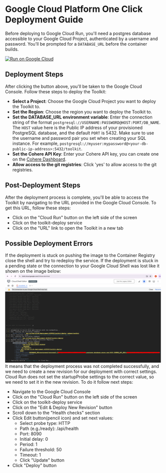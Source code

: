 # Google Cloud Platform One Click Deployment Guide

Before deploying to Google Cloud Run, you'll need a postgres database accessible to your Google Cloud Project, authenticated by a username and password. You'll be prompted for a `DATABASE_URL` before the container builds.

[![Run on Google Cloud](https://deploy.cloud.run/button.svg)](https://deploy.cloud.run)

## Deployment Steps
After clicking the button above, you'll be taken to the Google Cloud Console. Follow these steps to deploy the Toolkit:
- **Select a Project**: Choose the Google Cloud Project you want to deploy the Toolkit to.
- **Set the Region**: Choose the region you want to deploy the Toolkit to.
- **Set the DATABASE_URL environment variable**: Enter the connection string of the format `postgresql://USERNAME:PASSWORD@HOST:PORT/DB_NAME`. The `HOST` value here is the Public IP address of your provisioned PostgreSQL database, and the default `PORT` is 5432. Make sure to use the username and password pair you set when creating your SQL instance. For example, `postgresql://myuser:mypassword@<your-db-public-ip-address>:5432/toolkit`.
- **Set the Cohere API Key**: Enter your Cohere API key, you can create one on the [Cohere Dashboard](https://dashboard.cohere.com).
- **Allow access to the git registries**: Click 'yes' to allow access to the git registries.

## Post-Deployment Steps
After the deployment process is complete, you'll be able to access the Toolkit by navigating to the URL provided in the Google Cloud Console.
To get this URL, follow these steps:
- Click on the "Cloud Run" button on the left side of the screen
- Click on the toolkit-deploy service
- Click on the "URL" link to open the Toolkit in a new tab

## Possible Deployment Errors
If the deployment is stuck on pushing the image to the Container Registry close the shell and try to redeploy the service.
If the deployment is stuck in a pending state or the connection to your Google Cloud Shell was lost like it shown on the image below:
![](/docs/assets/cloud_shell_stuck.png)
It means that the deployment process was not completed successfully, and we need to create a new revision for our deployment with correct settings.
Cloud Run does not set the startupProbe settings to the correct value, so we need to set it in the new revision.
To do it follow next steps:
- Navigate to the Google Cloud Console
- Click on the "Cloud Run" button on the left side of the screen
- Click on the toolkit-deploy service
- Click on the "Edit & Deploy New Revision" button
- Scroll down to the "Health checks" section
- Click Edit button(pencil icon) and set next values:
  - Select probe type: HTTP 
  - Path (e.g./ready): /api/health
  - Port: 8090
  - Initial delay: 0
  - Period: 1 
  - Failure threshold: 50
  - Timeout: 1
  - Click "Update" button
- Click "Deploy" button

